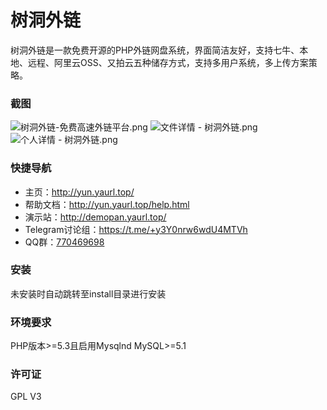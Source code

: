 树洞外链
============
树洞外链是一款免费开源的PHP外链网盘系统，界面简洁友好，支持七牛、本地、远程、阿里云OSS、又拍云五种储存方式，支持多用户系统，多上传方案策略。
### 截图
![树洞外链-免费高速外链平台.png](https://s2.loli.net/2024/02/23/jksDcfeSJoCL7Ph.png)
![文件详情 - 树洞外链.png](https://s2.loli.net/2024/02/20/ujolvae6C9PnpkX.png)
![个人详情 - 树洞外链.png](https://s2.loli.net/2024/02/20/BjbCY19WnyTDXNm.png)

### 快捷导航
- 主页：http://yun.yaurl.top/
- 帮助文档：http://yun.yaurl.top/help.html
- 演示站：http://demopan.yaurl.top/
- Telegram讨论组：https://t.me/+y3Y0nrw6wdU4MTVh
- QQ群：[770469698](http://qm.qq.com/cgi-bin/qm/qr?_wv=1027&k=Y-kPjvMbFzX7tGMkjlsj7zftHgs5iSCU&authKey=oLcHDgRY8JZea%2FUGodaq36iWkVyHzHj1QnGBdD3d79FQVGVz%2F0BSoADWv%2FSNo%2FvZ&noverify=0&group_code=770469698)

### 安装
未安装时自动跳转至install目录进行安装
### 环境要求
PHP版本>=5.3且启用Mysqlnd MySQL>=5.1
### 许可证
GPL V3